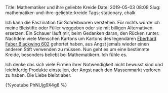 Title: Mathematiker und ihre geliebte Kreide
Date: 2019-05-03 08:09
Slug: mathematiker-und-ihre-geliebte-kreide
Tags: stationary, chalk

Ich kann die Faszination für Schreibwaren verstehen. Für nichts würde ich meine Bleistifte oder Füller weggeben oder sie mit billigen Alternativen ersetzen. Ein Schauer läuft mir, beim Gedanken daran, den Rücken runter. Nachdem viele Menschen Kartons um Kartons des legendären [Eberhard Faber Blackwing 602](https://en.wikipedia.org/wiki/Blackwing_602) gehortet haben, aus Angst jemals wieder einen anderen Stift verwenden zu müssen. Nun geht es um eine bestimmte Kreide, besonders beliebt bei Mathematikern. Ich fühle es.

Ich denke das sich viele Firmen ihrer Notwendigkeit nicht bewusst sind und leichtfertig Produkte einstellen, der Angst nach den Massenmarkt verloren zu haben. Die Liebe bleibt aber.

{%youtube PhNUjg9X4g8 %}
